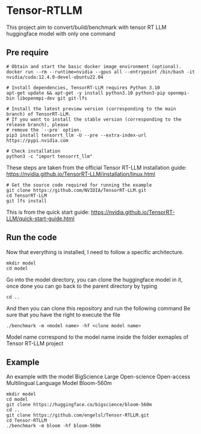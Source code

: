 # Tensor-RTLLM
This project aim to convert/build/benchmark with tensor RT LLM huggingface model with only one command

## Pre require
```
# Obtain and start the basic docker image environment (optional).
docker run --rm --runtime=nvidia --gpus all --entrypoint /bin/bash -it nvidia/cuda:12.4.0-devel-ubuntu22.04
```
```
# Install dependencies, TensorRT-LLM requires Python 3.10
apt-get update && apt-get -y install python3.10 python3-pip openmpi-bin libopenmpi-dev git git-lfs

# Install the latest preview version (corresponding to the main branch) of TensorRT-LLM.
# If you want to install the stable version (corresponding to the release branch), please
# remove the `--pre` option.
pip3 install tensorrt_llm -U --pre --extra-index-url https://pypi.nvidia.com

# Check installation
python3 -c "import tensorrt_llm"
```
These steps are taken from the official Tensor RT-LLM installation guide: https://nvidia.github.io/TensorRT-LLM/installation/linux.html
```
# Get the source code required for running the example
git clone https://github.com/NVIDIA/TensorRT-LLM.git
cd TensorRT-LLM
git lfs install
```
This is from the quick start guide: https://nvidia.github.io/TensorRT-LLM/quick-start-guide.html

## Run the code

Now that everything is installed, I need to follow a specific architecture. 
```
mkdir model
cd model
```

Go into the model directory, you can clone the huggingface model in it, once done you can go back to the parent directory by typing 
```
cd ..
```

And then you can clone this repository and run the following command 
Be sure that you have the right to execute the file 
```
./benchmark -m <model name> -hf <clone model name>
```
Model name correspond to the model name inside the folder exmaples of Tensor RT-LLM project 

## Example

An example with the model BigScience Large Open-science Open-access Multilingual Language Model Bloom-560m

```
mkdir model
cd model
git clone https://huggingface.co/bigscience/bloom-560m
cd ..
git clone https://github.com/engelsl/Tensor-RTLLM.git
cd Tensor-RTLLM
./benchmark -m bloom -hf bloom-560m
```






